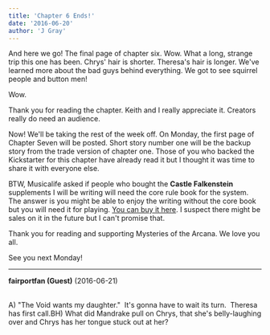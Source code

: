 ```yaml
---
title: 'Chapter 6 Ends!'
date: '2016-06-20'
author: 'J Gray'
---
```


<p>And here we go! The final page of chapter six. Wow. What a long, strange trip this one has been. Chrys' hair is shorter. Theresa's hair is longer. We've learned more about the bad guys behind everything. We got to see squirrel people and button men! </p><p>Wow.</p><p>Thank you for reading the chapter. Keith and I really appreciate it. Creators really do need an audience. </p><p>Now! We'll be taking the rest of the week off. On Monday, the first page of Chapter Seven will be posted. Short story number one will be the backup story from the trade version of chapter one. Those of you who backed the Kickstarter for this chapter have already read it but I thought it was time to share it with everyone else. </p><p>BTW, Musicalife asked if people who bought the <strong>Castle Falkenstein</strong> supplements I will be writing will need the core rule book for the system. The answer is you might be able to enjoy the writing without the core book but you will need it for playing. <a href="http://www.drivethrurpg.com/product/2370/Castle-Falkenstein" target="_blank">You can buy it here</a>. I suspect there might be sales on it in the future but I can't promise that.</p><p>Thank you for reading and supporting Mysteries of the Arcana. We love you all.</p><p>See you next Monday!</p>

---
**fairportfan (Guest)** (2016-06-21)

<br>A) "The Void wants my daughter." &nbsp;It's gonna have to wait its turn. &nbsp;Theresa has first call.BH) What did Mandrake pull on Chrys, that she's belly-laughing over and Chrys has her tongue stuck out at her?

